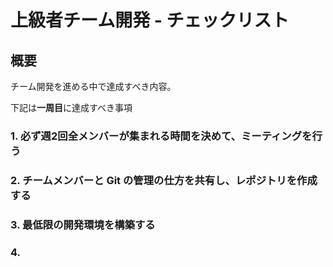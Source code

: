 # 上級者チーム開発 - チェックリスト

## 概要
チーム開発を進める中で達成すべき内容。

下記は**一周目**に達成すべき事項
### 1. 必ず週2回全メンバーが集まれる時間を決めて、ミーティングを行う
### 2. チームメンバーと Git の管理の仕方を共有し、レポジトリを作成する
### 3. 最低限の開発環境を構築する
### 4. 